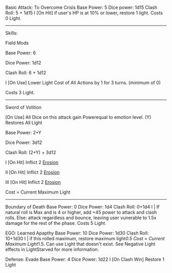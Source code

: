 Basic Attack:
To Overcome Crisis 
Base Power: 5
Dice power: 1d15
Clash Roll: 5 + 1d15 
I [On Hit] if user's HP is at 10% or lower, restore 1 light.
Costs 0 Light.

---

Skills:

Field Mods

Base Power: 6

Dice Power: 1d12

Clash Roll: 6 + 1d12

I [On Use] Lower Light Cost of All Actions by 1 for 3 turns. (minimum of 0)

Costs 3 Light.

---

Sword of Volition

[On Use] All Dice on this attack gain Powerequal to emotion level. (Y) Restores All Light

Base Power: 2+Y

Dice Power: 3d12

Clash Roll: (2+Y) + 3d12

I [On Hit] Inflict 2 [Erosion](<https://tiphereth.zasz.su/effects/Decay/>)

II [On Hit] Inflict 2 [Erosion](<https://tiphereth.zasz.su/effects/Decay/>)

III [On Hit] Inflict 2 [Erosion](<https://tiphereth.zasz.su/effects/Decay/>)

Cost = Current Maximum Light

---

Boundary of Death
Base Power: 0
Dice Power: 1d4
Clash Roll: 0+1d4
I | If natural roll is Max and is 4 or higher, add +45 power to attack and clash rolls. Else: attack regardless and bounce, leaving user vunerable to 1.5x damage for the rest of the phase.
Costs 5 Light.

EGO: Learned Apapthy
Base Power: 10
Dice Power: 1d30
Clash Roll: 10+1d30
I | if this rolled maximum, restore maximum light*0.5
Cost = Current Maximum Light*1.5. Can use Light that doesn't exist. See Negative Light effects in LightStarved for more information.


Defense:
Evade
Base Power: 4
Dice Power: 1d22
 I [On Clash Win] Restore 1 Light
